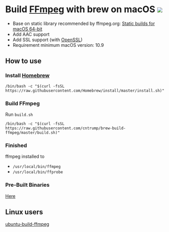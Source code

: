 # Build [FFmpeg](https://ffmpeg.org) with brew on macOS [![](https://travis-ci.org/cntrump/build_ffmpeg_brew.svg?branch=master)](https://travis-ci.org/cntrump/brew-build-ffmpeg)

- Base on static library recommended by ffmpeg.org: [Static builds for macOS 64-bit](https://evermeet.cx/ffmpeg/)
- Add AAC support
- Add SSL support (with [OpenSSL](https://www.openssl.org))
- Requirement minimum macOS version: 10.9

## How to use

### Install [Homebrew](https://brew.sh)

```shell
/bin/bash -c "$(curl -fsSL https://raw.githubusercontent.com/Homebrew/install/master/install.sh)"
```

### Build FFmpeg

Run `build.sh`

```shell
/bin/bash -c "$(curl -fsSL https://raw.githubusercontent.com/cntrump/brew-build-ffmpeg/master/build.sh)"
```

### Finished

ffmpeg installed to

- `/usr/local/bin/ffmpeg`
- `/usr/local/bin/ffprobe`

### Pre-Built Binaries

[Here](https://github.com/cntrump/brew-build-ffmpeg/releases)

## Linux users

[ubuntu-build-ffmpeg](https://github.com/cntrump/ubuntu-build-ffmpeg)
